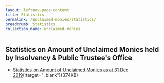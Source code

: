 ```yaml
---
layout: leftnav-page-content
title: Statistics
permalink: /unclaimed-monies/statistics/
breadcrumb: Statistics
collection_name: unclaimed-monies
---
```


Statistics on Amount of Unclaimed Monies held by Insolvency & Public Trustee's Office
---

* [Statistics on Amount of Unclaimed Monies as at 31 Dec 2019](/files/Statistics%20Unclaimed%20Monies%20by%20IPTO%202019.pdf/){:target="_blank"}(374KB)<br>
